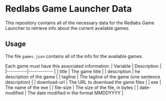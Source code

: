 # Redlabs Game Launcher Data

This repository contains all of the necessary data for the Redlabs Game Launcher to retrieve info about the current available games.

## Usage

The file `games.json` contains all of the info for the available games.

Each game must have this associated information:
| Variable | Description |
|----------|------------ |
| title | The game title |
| description | he description of the game |
| tagline | The tagline of the game (one sentence description) |
| download-url | The URL to download the game files |
| exe | The name of the exe |
| file-size | The size of the file, in bytes |
| date-modified | The date modified in the format MMDDYYYY |
